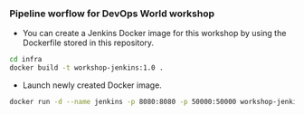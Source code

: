 ### Pipeline worflow for DevOps World workshop

* You can create a Jenkins Docker image for this workshop by using the Dockerfile stored in this repository.
```bash
cd infra
docker build -t workshop-jenkins:1.0 .
```
* Launch newly created Docker image.
```bash
docker run -d --name jenkins -p 8080:8080 -p 50000:50000 workshop-jenkins:1.0
```
